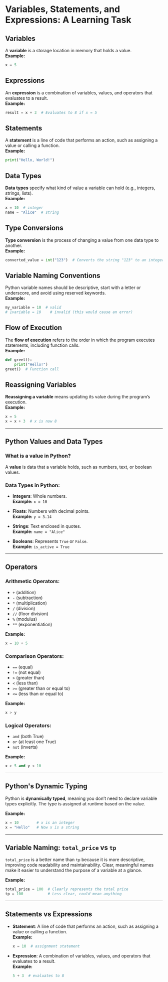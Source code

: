 # Variables, Statements, and Expressions: A Learning Task

## Variables
A **variable** is a storage location in memory that holds a value.  
**Example:**
```python
x = 5
```

## Expressions
An **expression** is a combination of variables, values, and operators that evaluates to a result.  
**Example:**
```python
result = x + 3  # Evaluates to 8 if x = 5
```

## Statements
A **statement** is a line of code that performs an action, such as assigning a value or calling a function.  
**Example:**
```python
print("Hello, World!")
```

## Data Types
**Data types** specify what kind of value a variable can hold (e.g., integers, strings, lists).  
**Example:**
```python
x = 10  # integer
name = "Alice"  # string
```

## Type Conversions
**Type conversion** is the process of changing a value from one data type to another.  
**Example:**
```python
converted_value = int("123")  # Converts the string "123" to an integer
```

## Variable Naming Conventions
Python variable names should be descriptive, start with a letter or underscore, and avoid using reserved keywords.  
**Example:**
```python
my_variable = 10  # valid
# 1variable = 10    # invalid (this would cause an error)
```

## Flow of Execution
The **flow of execution** refers to the order in which the program executes statements, including function calls.  
**Example:**
```python
def greet(): 
    print("Hello!")  
greet()  # Function call
```

## Reassigning Variables
**Reassigning a variable** means updating its value during the program’s execution.  
**Example:**
```python
x = 5
x = x + 3  # x is now 8
```

---

## Python Values and Data Types

### What is a value in Python?
A **value** is data that a variable holds, such as numbers, text, or boolean values.

### Data Types in Python:
- **Integers**: Whole numbers.  
  **Example:** `x = 10`
  
- **Floats**: Numbers with decimal points.  
  **Example:** `y = 3.14`
  
- **Strings**: Text enclosed in quotes.  
  **Example:** `name = "Alice"`
  
- **Booleans**: Represents `True` or `False`.  
  **Example:** `is_active = True`

---

## Operators

### Arithmetic Operators:
- `+` (addition)
- `-` (subtraction)
- `*` (multiplication)
- `/` (division)
- `//` (floor division)
- `%` (modulus)
- `**` (exponentiation)

**Example:**
```python
x = 10 + 5
```

### Comparison Operators:
- `==` (equal)
- `!=` (not equal)
- `>` (greater than)
- `<` (less than)
- `>=` (greater than or equal to)
- `<=` (less than or equal to)

**Example:**
```python
x > y
```

### Logical Operators:
- `and` (both True)
- `or` (at least one True)
- `not` (inverts)

**Example:**
```python
x > 5 and y < 10
```

---

## Python's Dynamic Typing
Python is **dynamically typed**, meaning you don’t need to declare variable types explicitly. The type is assigned at runtime based on the value.

**Example:**
```python
x = 10        # x is an integer
x = "Hello"   # Now x is a string
```

---

## Variable Naming: `total_price` vs `tp`

`total_price` is a better name than `tp` because it is more descriptive, improving code readability and maintainability. Clear, meaningful names make it easier to understand the purpose of a variable at a glance.

**Example:**
```python
total_price = 100  # Clearly represents the total price
tp = 100           # Less clear, could mean anything
```

---

## Statements vs Expressions

- **Statement**: A line of code that performs an action, such as assigning a value or calling a function.  
  **Example:**  
  ```python
  x = 10  # assignment statement
  ```

- **Expression**: A combination of variables, values, and operators that evaluates to a result.  
  **Example:**  
  ```python
  5 + 3  # evaluates to 8
  ```
